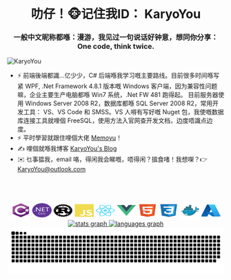 <h1 align="center"> 叻仔！🐵记住我ID： KaryoYou </h1>
<h3 align="center"> 一般中文昵称都喺：漫游，我见过一句说话好钟意，想同你分享：One code, think twice.</h3>

<p align="left"> <img src="https://komarev.com/ghpvc/?username=KaryoYou&label=%20%20%20%20执返剂↝%20%20%20%20&color=0e75b6&style=flat" alt="KaryoYou" />

  - ⚡ 前端後端都識...亿少少，C# 后端喺我学习嘅主要路线。目前很多时间喺写紧 WPF, .Net Framework 4.8.1 版本嘅 Windows 客户端，因为兼容性问题嘛，企业主要生产电脑都喺 Win7 系统，.Net FW 481 跑得起。 目前服务器使用 Windows Server 2008 R2，数据库都喺 SQL Server 2008 R2，常用开发工具： VS、VS Code 和 SMSS。VS 人嘚有写好嘅 Nuget 包，我使嘅数据库连接工具就哩個 FreeSQL，使用方法入官网查开发文档，边度唔識点边度。
  - ⚡ 平时學習就跟住哩個大佬 <a href="https://github.com/Memoyu" target="_blank">Memoyu</a>！
  - ✍️ 哩個就喺我博客 <a href="https://www.cnblogs.com/KaryoYou" target="_blank">KaryoYou's Blog</a>
  - ✉️ 乜事揾我，email 咯，得闲我会睇嘅，唔得闲？搵食啫！我想㗎？👉 KaryoYou@outlook.com

</br>
</br>
</br>

<!--技能图标-->
<div align="center">
   <img align="center" alt="csharp" height="33" width="45" src="https://raw.githubusercontent.com/devicons/devicon/master/icons/csharp/csharp-original.svg">
   <img align="center" alt="dotnetcore" height="33" width="45" src="https://raw.githubusercontent.com/devicons/devicon/master/icons/dotnetcore/dotnetcore-original.svg">
   <img align="center" alt="rust" height="30" width="45" src="https://raw.githubusercontent.com/devicons/devicon/master/icons/rust/rust-original.svg">
  <img align="center" alt="javascript" height="30" width="45" src="https://raw.githubusercontent.com/devicons/devicon/master/icons/javascript/javascript-plain.svg">
  <img align="center" alt="react" height="30" width="45" src="https://raw.githubusercontent.com/devicons/devicon/master/icons/react/react-original.svg">
  <img align="center" alt="vuejs" height="30" width="45" src="https://raw.githubusercontent.com/devicons/devicon/master/icons/vuejs/vuejs-original.svg">
  <img align="center" alt="html5" height="30" width="45" src="https://raw.githubusercontent.com/devicons/devicon/master/icons/html5/html5-original.svg">  
  <img align="center" alt="css3" height="30" width="45" src="https://raw.githubusercontent.com/devicons/devicon/master/icons/css3/css3-original.svg">
    <img align="center" alt="docker" height="45" width="45" src="https://raw.githubusercontent.com/devicons/devicon/master/icons/docker/docker-original.svg">
    <img align="center" alt="azure" height="30" width="45" src="https://raw.githubusercontent.com/devicons/devicon/master/icons/azure/azure-original.svg">
</div>

<!--github 数据统计-->
<div align="center">
  <a href="https://github.com/KaryoYou" target="_blank">
    <img src="https://github-readme-stats.vercel.app/api?username=KaryoYou&hide_title=true&hide_border=ture&layout=compact"  height="150" alt="stats graph"  />
    <img src="https://github-readme-stats.vercel.app/api/top-langs?username=KaryoYou&hide_title=true&hide_border=ture&layout=compact" height="150" alt="languages graph"  />
   </a>
</div>

<!--提交记录贪吃蛇-->
<div align="center">
<img align="center" alt="snake" src="https://raw.githubusercontent.com/KaryoYou/KaryoYou/output/github-contribution-grid-snake.svg">
</div>
